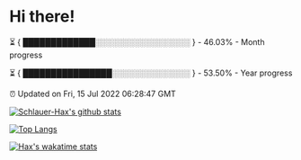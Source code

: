 # Hi there!

⏳ { █████████████░░░░░░░░░░░░░░░░░ } - 46.03% - Month progress

⏳ { ████████████████░░░░░░░░░░░░░░ } - 53.50% - Year progress

⏰ Updated on Fri, 15 Jul 2022 06:28:47 GMT


[![Schlauer-Hax's github stats](https://github-readme-stats.vercel.app/api?username=Schlauer-Hax&show_icons=true&theme=dark&count_private=true)](https://github.com/Schlauer-Hax)


[![Top Langs](https://github-readme-stats.vercel.app/api/top-langs/?username=Schlauer-Hax&layout=compact&theme=dark)](https://github.com/Schlauer-Hax?tab=repositories)


[![Hax's wakatime stats](https://github-readme-stats.vercel.app/api/wakatime?username=Hax&theme=dark)](https://wakatime.com/@Hax)

